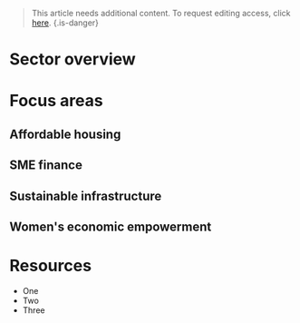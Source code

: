<!-- TITLE: Economic development -->

> This article needs additional content. To request editing access, click [here](/request-edit-access).
{.is-danger}
# Sector overview

# Focus areas
## Affordable housing

## SME finance

## Sustainable infrastructure

## Women's economic empowerment

# Resources
* One
* Two
* Three